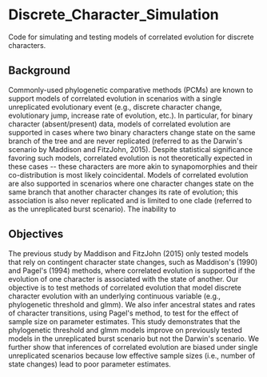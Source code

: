 # Discrete_Character_Simulation
Code for simulating and testing models of correlated evolution for discrete characters.

## Background
Commonly-used phylogenetic comparative methods (PCMs) are known to support models of correlated evolution in scenarios with a single unreplicated evolutionary event (e.g., discrete character change, evolutionary jump, increase rate of evolution, etc.). In particular, for binary character (absent/present) data, models of correlated evolution are supported in cases where two binary characters change state on the same branch of the tree and are never replicated (referred to as the Darwin's scenario by Maddison and FitzJohn, 2015). Despite statistical significance favoring such models, correlated evolution is not theoretically expected in these cases -- these characters are more akin to synapomorphies and their co-distribution is most likely coincidental. Models of correlated evolution are also supported in scenarios where one character changes state on the same branch that another character changes its rate of evolution; this association is also never replicated and is limited to one clade (referred to as the unreplicated burst scenario). The inability to 

## Objectives
The previous study by Maddison and FitzJohn (2015) only tested models that rely on contingent character state changes, such as Maddison's (1990) and Pagel's (1994) methods, where correlated evolution is supported if the evolution of one character is associated with the state of another. Our objective is to test methods of correlated evolution that model discrete character evolution with an underlying continuous variable (e.g., phylogenetic threshold and glmm). We also infer ancestral states and rates of character transitions, using Pagel's method, to test for the effect of sample size on parameter estimates. This study demonstrates that the phylogenetic threshold and glmm models improve on previously tested models in the unreplicated burst scenario but not the Darwin's scenario. We further show that inferences of correlated evolution are biased under single unreplicated scenarios because low effective sample sizes (i.e., number of state changes) lead to poor parameter estimates. 
